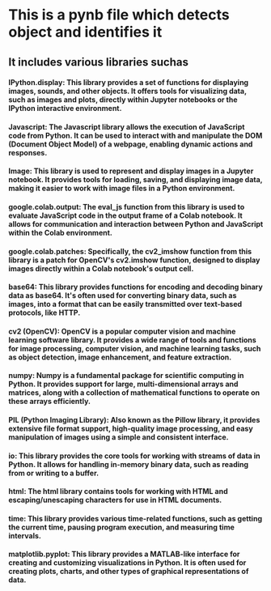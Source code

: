 # This is a pynb file which detects object and identifies it 
## It includes various libraries suchas
#### IPython.display: This library provides a set of functions for displaying images, sounds, and other objects. It offers tools for visualizing data, such as images and plots, directly within Jupyter notebooks or the IPython interactive environment.
#### Javascript: The Javascript library allows the execution of JavaScript code from Python. It can be used to interact with and manipulate the DOM (Document Object Model) of a webpage, enabling dynamic actions and responses.
#### Image: This library is used to represent and display images in a Jupyter notebook. It provides tools for loading, saving, and displaying image data, making it easier to work with image files in a Python environment.
#### google.colab.output: The eval_js function from this library is used to evaluate JavaScript code in the output frame of a Colab notebook. It allows for communication and interaction between Python and JavaScript within the Colab environment.
#### google.colab.patches: Specifically, the cv2_imshow function from this library is a patch for OpenCV's cv2.imshow function, designed to display images directly within a Colab notebook's output cell.
#### base64: This library provides functions for encoding and decoding binary data as base64. It's often used for converting binary data, such as images, into a format that can be easily transmitted over text-based protocols, like HTTP.
#### cv2 (OpenCV): OpenCV is a popular computer vision and machine learning software library. It provides a wide range of tools and functions for image processing, computer vision, and machine learning tasks, such as object detection, image enhancement, and feature extraction.
#### numpy: Numpy is a fundamental package for scientific computing in Python. It provides support for large, multi-dimensional arrays and matrices, along with a collection of mathematical functions to operate on these arrays efficiently.
#### PIL (Python Imaging Library): Also known as the Pillow library, it provides extensive file format support, high-quality image processing, and easy manipulation of images using a simple and consistent interface.
#### io: This library provides the core tools for working with streams of data in Python. It allows for handling in-memory binary data, such as reading from or writing to a buffer.
#### html: The html library contains tools for working with HTML and escaping/unescaping characters for use in HTML documents.
#### time: This library provides various time-related functions, such as getting the current time, pausing program execution, and measuring time intervals.
#### matplotlib.pyplot: This library provides a MATLAB-like interface for creating and customizing visualizations in Python. It is often used for creating plots, charts, and other types of graphical representations of data.
